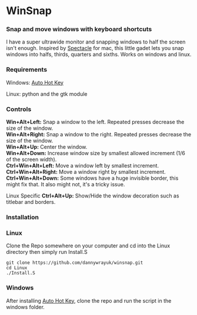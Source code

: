 # WinSnap
### Snap and move windows with keyboard shortcuts

I have a super ultrawide monitor and snapping windows to half the screen isn't enough.
Inspired by [Spectacle](https://www.spectacleapp.com/) for mac, this little gadet lets you snap windows into halfs, thirds, quarters and sixths.
Works on windows and linux.

### Requirements
 
Windows: [Auto Hot Key](https://www.autohotkey.com/)

Linux: python and the gtk module

### Controls

**Win+Alt+Left:** Snap a window to the left. Repeated presses decrease the size of the window.  
**Win+Alt+Right:** Snap a window to the right. Repeated presses decrease the size of the window.  
**Win+Alt+Up:** Center the window.  
**Win+Alt+Down:** Increase window size by smallest allowed increment (1/6 of the screen width).  
**Ctrl+Win+Alt+Left:** Move a window left by smallest increment.  
**Ctrl+Win+Alt+Right:** Move a window right by smallest increment.  
**Ctrl+Win+Alt+Down:** Some windows have a huge invisible border, this might fix that. It also might not, it's a tricky issue.

Linux Specific
**Ctrl+Alt+Up:** Show/Hide the window decoration such as titlebar and borders.  

### Installation

### Linux

Clone the Repo somewhere on your computer and cd into the Linux directory then simply run Install.S

```
git clone https://github.com/dannywrayuk/winsnap.git
cd Linux
./Install.S
```
### Windows
After installing [Auto Hot Key](https://www.autohotkey.com/), clone the repo and run the script in the windows folder.
